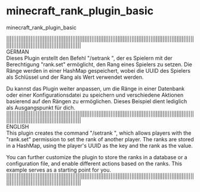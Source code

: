 # minecraft_rank_plugin_basic
minecraft_rank_plugin_basic

|||||||||||||||||||||||||||||||||||||||||||||||||||||||||||||||||||||||||||||||||||||||||||||||||||||||||||||||||||||||||||||||||||||||||||||||||||||||  
GERMAN  
Dieses Plugin erstellt den Befehl "/setrank <Spieler> <Rang>", der es Spielern mit der Berechtigung "rank.set" ermöglicht, den Rang eines Spielers zu setzen. Die Ränge werden in einer HashMap gespeichert, wobei die UUID des Spielers als Schlüssel und der Rang als Wert verwendet werden.  

Du kannst das Plugin weiter anpassen, um die Ränge in einer Datenbank oder einer Konfigurationsdatei zu speichern und verschiedene Aktionen basierend auf den Rängen zu ermöglichen. Dieses Beispiel dient lediglich als Ausgangspunkt für dich.  
|||||||||||||||||||||||||||||||||||||||||||||||||||||||||||||||||||||||||||||||||||||||||||||||||||||||||||||||||||||||||||||||||||||||||||||||||||||||  
ENGLISH  
This plugin creates the command "/setrank <player> <rank>", which allows players with the "rank.set" permission to set the rank of another player. The ranks are stored in a HashMap, using the player's UUID as the key and the rank as the value.  

You can further customize the plugin to store the ranks in a database or a configuration file, and enable different actions based on the ranks. This example serves as a starting point for you.  
|||||||||||||||||||||||||||||||||||||||||||||||||||||||||||||||||||||||||||||||||||||||||||||||||||||||||||||||||||||||||||||||||||||||||||||||||||||||  
